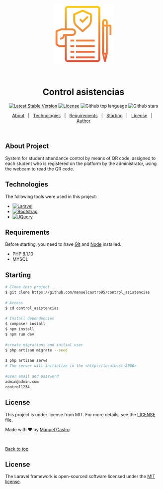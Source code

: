 <div align="center" id="top"> 
  <img src="public/admin/img/android-chrome-192x192.png" alt="Control_asistencias" />

  &#xa0;

  <!-- <a href="https://control_asistencias.netlify.app">Demo</a> -->
</div>

<h1 align="center">Control asistencias</h1>

<p align="center">
  <a href="https://packagist.org/packages/laravel/framework"><img src="https://img.shields.io/packagist/v/laravel/framework" alt="Latest Stable Version"></a>
  <a href="https://packagist.org/packages/laravel/framework"><img src="https://img.shields.io/packagist/l/laravel/framework" alt="License"></a>
  <img alt="Github top language" src="https://img.shields.io/github/languages/top/manuelcastro95/control_asistencias?color=56BEB8">
  <img alt="Github stars" src="https://img.shields.io/github/stars/manuelcastro95/control_asistencias?color=56BEB8" />
</p>

<!-- Status -->

<!-- <h4 align="center"> 
	🚧  Control_asistencias 🚀 Under construction...  🚧
</h4> 

<hr> -->

<p align="center">
  <a href="#about-project">About</a> &#xa0; | &#xa0; 
  <a href="#technologies">Technologies</a> &#xa0; | &#xa0;
  <a href="#requirements">Requirements</a> &#xa0; | &#xa0;
  <a href="#starting">Starting</a> &#xa0; | &#xa0;
  <a href="#license">License</a> &#xa0; | &#xa0;
  <a href="https://github.com/manuelcastro95" target="_blank">Author</a>
</p>

<br>

## About Project
<p class="text-justify">
System for student attendance control by means of QR code, assigned to each student who is registered on the platform by the administrator, using the webcam to read the QR code.
</p>


## Technologies

The following tools were used in this project:


* [![Laravel][Laravel.com]][Laravel-url]
* [![Bootstrap][Bootstrap.com]][Bootstrap-url]
* [![JQuery][JQuery.com]][JQuery-url]

## Requirements

Before starting, you need to have [Git](https://git-scm.com) and [Node](https://nodejs.org/en/) installed.

* PHP 8.1.10
* MYSQL

## Starting 

```bash
# Clone this project
$ git clone https://github.com/manuelcastro95/control_asistencias

# Access
$ cd control_asistencias

# Install dependencies
$ composer install
$ npm install
$ npm run dev

#create migrations and initial user
$ php artisan migrate --seed

$ php artisan serve
# The server will initialize in the <http://localhost:8000>

#user email and password
admin@admin.com
control1234
```

##  License

This project is under license from MIT. For more details, see the [LICENSE](LICENSE.md) file.


Made with :heart: by <a href="https://github.com/manuelcastro95" target="_blank">Manuel Castro</a>

&#xa0;

<a href="#top">Back to top</a>

## License

The Laravel framework is open-sourced software licensed under the [MIT license](https://opensource.org/licenses/MIT).



[Laravel.com]: https://img.shields.io/badge/Laravel-FF2D20?style=for-the-badge&logo=laravel&logoColor=white
[Laravel-url]: https://laravel.com
[Bootstrap.com]: https://img.shields.io/badge/Bootstrap-563D7C?style=for-the-badge&logo=bootstrap&logoColor=white
[Bootstrap-url]: https://getbootstrap.com
[JQuery.com]: https://img.shields.io/badge/jQuery-0769AD?style=for-the-badge&logo=jquery&logoColor=white
[JQuery-url]: https://jquery.com 